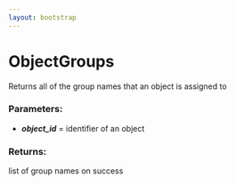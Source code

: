 ```yaml
---
layout: bootstrap
---
```


# ObjectGroups

Returns all of the group names that an object is assigned to
        

### Parameters:

- ***object_id*** = identifier of an object
        

### Returns:


list of group names on success
        
